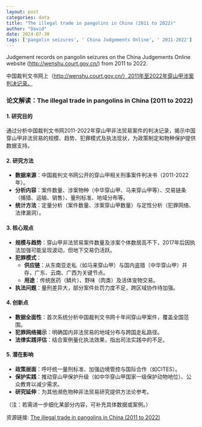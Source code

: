```yaml
---
layout: post
categories: data
title: "The illegal trade in pangolins in China (2011 to 2022)"
author: "David"
date: 2024-07-30
tags: ['pangolin seizures', ' China Judgements Online', ' 2011-2022']
---
```


Judgement records on pangolin seizures on the China Judgements Online website (http://wenshu.court.gov.cn/) from 2011 to 2022.

中国裁判文书网上（http://wenshu.court.gov.cn/）2011年至2022年穿山甲涉案判决记录。

### **论文解读：The illegal trade in pangolins in China (2011 to 2022)**  

#### **1. 研究目的**  
通过分析中国裁判文书网2011-2022年穿山甲非法贸易案件的判决记录，揭示中国穿山甲非法贸易的规模、趋势、犯罪模式及执法现状，为政策制定和物种保护提供数据支持。  

#### **2. 研究方法**  
- **数据来源**：中国裁判文书网公开的穿山甲相关刑事案件判决书（2011-2022年）。  
- **分析内容**：案件数量、涉案物种（中华穿山甲、马来穿山甲等）、交易链条（捕猎、运输、销售）、量刑标准、地域分布等。  
- **统计方法**：定量分析（案件数量、涉案穿山甲数量）与定性分析（犯罪网络、法律漏洞）。  

#### **3. 核心观点**  
- **规模与趋势**：穿山甲非法贸易案件数量及涉案个体数居高不下，2017年后因执法加强可能呈现波动，但地下交易仍活跃。  
- **犯罪模式**：  
  - **供应链**：从东南亚走私（如马来穿山甲）与国内盗猎（中华穿山甲）并存，广东、云南、广西为关键节点。  
  - **用途**：传统医药（鳞片）、野味（肉类）及活体宠物交易。  
- **执法问题**：量刑差异大，部分案件处罚力度不足，跨区域协作待加强。  

#### **4. 创新点**  
- **数据全面性**：首次系统分析中国裁判文书网十年间穿山甲案件，覆盖全国范围。  
- **犯罪网络揭示**：明确国内非法贸易的地域分布与跨国走私路径。  
- **法律实践评估**：结合案例量化执法效果，指出司法实践中的不足。  

#### **5. 潜在影响**  
- **政策层面**：呼吁统一量刑标准、加强边境管控与国际合作（如CITES）。  
- **保护实践**：推动穿山甲保护升级（如中华穿山甲国家一级保护动物地位）、公众教育以减少需求。  
- **研究延伸**：为其他濒危物种非法贸易研究提供方法论参考。  

（注：若需进一步细化某部分内容，可补充具体数据或案例。）

资源链接: [The illegal trade in pangolins in China (2011 to 2022)](https://doi.org/10.57760/sciencedb.10107)
